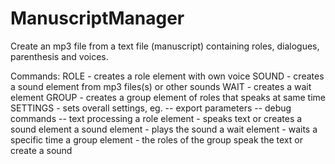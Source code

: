 # ManuscriptManager
Create an mp3 file from a text file (manuscript) containing roles, dialogues, parenthesis and voices.

Commands:
  ROLE     - creates a role element with own voice
  SOUND    - creates a sound element from mp3 files(s) or other sounds
  WAIT     - creates a wait element
  GROUP    - creates a group element of roles that speaks at same time
  SETTINGS - sets overall settings, eg.
             -- export parameters
             -- debug commands
             -- text processing
  a role element  - speaks text or creates a sound element
  a sound element - plays the sound
  a wait element  - waits a specific time
  a group element - the roles of the group speak the text or create a sound 
